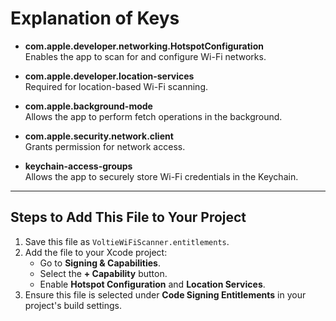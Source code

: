 # Explanation of Keys

- **com.apple.developer.networking.HotspotConfiguration**  
  Enables the app to scan for and configure Wi-Fi networks.

- **com.apple.developer.location-services**  
  Required for location-based Wi-Fi scanning.

- **com.apple.background-mode**  
  Allows the app to perform fetch operations in the background.

- **com.apple.security.network.client**  
  Grants permission for network access.

- **keychain-access-groups**  
  Allows the app to securely store Wi-Fi credentials in the Keychain.

---

## Steps to Add This File to Your Project

1. Save this file as `VoltieWiFiScanner.entitlements`.
2. Add the file to your Xcode project:
   - Go to **Signing & Capabilities**.
   - Select the **+ Capability** button.
   - Enable **Hotspot Configuration** and **Location Services**.
3. Ensure this file is selected under **Code Signing Entitlements** in your project's build settings.
